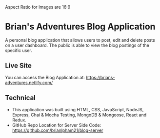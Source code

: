 Aspect Ratio for Images are 16:9

# Brian's Adventures Blog Application

A personal blog application that allows users to post, edit and delete posts on a user dashboard. The public is able to view the blog postings of the specific user.

## Live Site
You can access the Blog Application at:  https://brians-adventures.netlify.com/

## Technical
- This application was built using HTML, CSS, JavaScript, NodeJS, Express, Chai & Mocha Testing, MongoDB & Mongoose, React and Redux.
- GitHub Repo Location for Server Side Code: https://github.com/brianlpham21/blog-server

